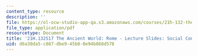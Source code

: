 ```yaml
---
content_type: resource
description: ''
file: https://ol-ocw-studio-app-qa.s3.amazonaws.com/courses/21h-132-the-ancient-world-rome-spring-2017/d6a38da5c887dbe945b80e94b868d578_MIT21H_132S17_SocialConflt.pdf
file_type: application/pdf
resourcetype: Document
title: '21H.132S17 The Ancient World: Rome - Lecture Slides: Social Conflict'
uid: d6a38da5-c887-dbe9-45b8-0e94b868d578
---
```

